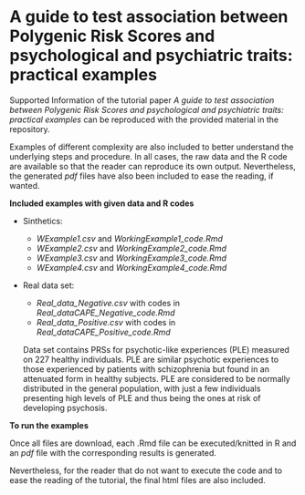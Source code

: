 # A guide to test association between Polygenic Risk Scores and psychological and psychiatric traits: practical examples

Supported Information of the tutorial paper *A guide to test association between Polygenic Risk Scores and psychological and psychiatric traits: practical examples* can be reproduced with the provided material in the repository. 

Examples of different complexity are also included to better understand the underlying steps and procedure. In all cases, the raw data and the R code are available so that the reader can reproduce its own output. Nevertheless, the generated *pdf* files have also been included to ease the reading, if wanted.


 
**Included examples with given data and R codes**

   - Sinthetics: 
   
       - *WExample1.csv* and *WorkingExample1_code.Rmd*
       - *WExample2.csv* and *WorkingExample2_code.Rmd*
       - *WExample3.csv* and *WorkingExample3_code.Rmd*
       - *WExample4.csv* and *WorkingExample4_code.Rmd*
   

   - Real data set: 
       + *Real_data_Negative.csv* with codes in *Real_dataCAPE_Negative_code.Rmd* 
       + *Real_data_Positive.csv* with codes in  *Real_dataCAPE_Positive_code.Rmd*
      
       Data set contains PRSs for psychotic-like experiences (PLE) measured on 227 healthy individuals. PLE are similar psychotic experiences to those experienced by patients with schizophrenia but found in an attenuated form in healthy subjects. PLE are considered to be normally distributed in the general population, with just a few individuals presenting high levels of PLE and thus being the ones at risk of developing psychosis. 
   

   

 
 **To run the examples**
 
   Once all files are download, each .Rmd file can be executed/knitted in R and an *pdf* file with the corresponding results is generated.
   
   Nevertheless, for the reader that do not want to execute the code and to ease the reading of the tutorial, the final html files are also included.


